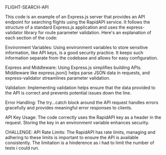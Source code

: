 FLIGHT-SEARCH-API

This code is an example of an Express.js server that provides an API endpoint for searching flights using the RapidAPI service. It follows the structure of a standard Express.js application and uses the express-validator library for route parameter validation. Here's an explanation of each section of the code:

Environment Variables: Using environment variables to store sensitive information, like API keys, is a good security practice. It keeps such information separate from the codebase and allows for easy configuration.

Express and Middleware: Using Express.js simplifies building APIs. Middleware like express.json() helps parse JSON data in requests, and express-validator streamlines parameter validation.

Validation: Implementing validation helps ensure that the data provided to the API is correct and prevents potential issues down the line.

Error Handling: The try...catch block around the API request handles errors gracefully and provides meaningful error responses to clients.

API Key Usage: The code correctly uses the RapidAPI key as a header in the request. Storing the key in an environment variable enhances security.

CHALLENGE:
API Rate Limits: The  RapidAPI has rate limits, managing and adhering to these limits is important to ensure the API is available consistently. The limitation is a hinderence as i had to limit the number of tests i could run.

